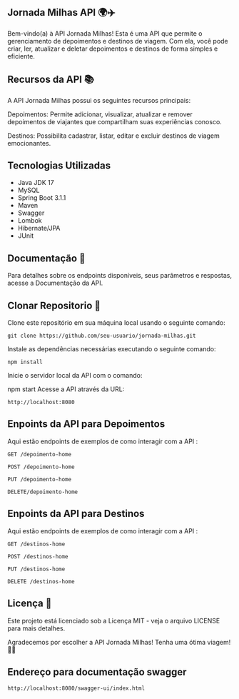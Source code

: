 ##  Jornada Milhas API 🌍✈️


Bem-vindo(a) à API Jornada Milhas! Esta é uma API que permite o gerenciamento de depoimentos e destinos de viagem. Com ela, você pode criar, ler, atualizar e deletar depoimentos e destinos de forma simples e eficiente.

## Recursos da API 📚
A API Jornada Milhas possui os seguintes recursos principais:

Depoimentos: Permite adicionar, visualizar, atualizar e remover depoimentos de viajantes que compartilham suas experiências conosco.

Destinos: Possibilita cadastrar, listar, editar e excluir destinos de viagem emocionantes.

## Tecnologias Utilizadas
- Java JDK 17
- MySQL
- Spring Boot 3.1.1
- Maven
- Swagger
- Lombok
- Hibernate/JPA
- JUnit


## Documentação 📝
Para detalhes sobre os endpoints disponíveis, seus parâmetros e respostas, acesse a Documentação da API.

## Clonar Repositorio 🚀
Clone este repositório em sua máquina local usando o seguinte comando:

```
git clone https://github.com/seu-usuario/jornada-milhas.git
```

Instale as dependências necessárias executando o seguinte comando:
```
npm install
```

Inicie o servidor local da API com o comando:

npm start
Acesse a API através da URL:
```
http://localhost:8080
```


## Enpoints da API para Depoimentos
Aqui estão endpoints de exemplos de como interagir com a API :

```
GET /depoimento-home 

POST /depoimento-home 

PUT /depoimento-home 

DELETE/depoimento-home

```


## Enpoints da API para Destinos
Aqui estão endpoints de exemplos de como interagir com a API :

```
GET /destinos-home 

POST /destinos-home 

PUT /destinos-home 

DELETE /destinos-home

```

## Licença 📜

Este projeto está licenciado sob a Licença MIT - veja o arquivo LICENSE para mais detalhes.

Agradecemos por escolher a API Jornada Milhas! Tenha uma ótima viagem! 🌟✨


## Endereço para documentação swagger
```
http://localhost:8080/swagger-ui/index.html
```



